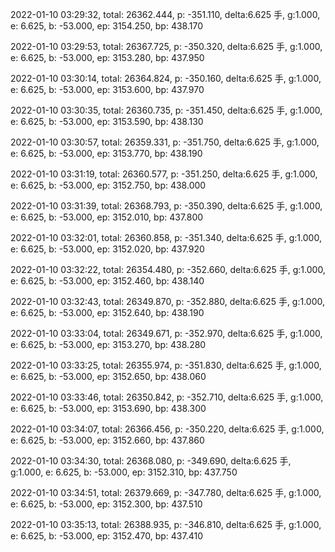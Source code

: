 2022-01-10 03:29:32, total: 26362.444, p: -351.110, delta:6.625 手, g:1.000, e: 6.625, b: -53.000, ep: 3154.250, bp: 438.170

2022-01-10 03:29:53, total: 26367.725, p: -350.320, delta:6.625 手, g:1.000, e: 6.625, b: -53.000, ep: 3153.280, bp: 437.950

2022-01-10 03:30:14, total: 26364.824, p: -350.160, delta:6.625 手, g:1.000, e: 6.625, b: -53.000, ep: 3153.600, bp: 437.970

2022-01-10 03:30:35, total: 26360.735, p: -351.450, delta:6.625 手, g:1.000, e: 6.625, b: -53.000, ep: 3153.590, bp: 438.130

2022-01-10 03:30:57, total: 26359.331, p: -351.750, delta:6.625 手, g:1.000, e: 6.625, b: -53.000, ep: 3153.770, bp: 438.190

2022-01-10 03:31:19, total: 26360.577, p: -351.250, delta:6.625 手, g:1.000, e: 6.625, b: -53.000, ep: 3152.750, bp: 438.000

2022-01-10 03:31:39, total: 26368.793, p: -350.390, delta:6.625 手, g:1.000, e: 6.625, b: -53.000, ep: 3152.010, bp: 437.800

2022-01-10 03:32:01, total: 26360.858, p: -351.340, delta:6.625 手, g:1.000, e: 6.625, b: -53.000, ep: 3152.020, bp: 437.920

2022-01-10 03:32:22, total: 26354.480, p: -352.660, delta:6.625 手, g:1.000, e: 6.625, b: -53.000, ep: 3152.460, bp: 438.140

2022-01-10 03:32:43, total: 26349.870, p: -352.880, delta:6.625 手, g:1.000, e: 6.625, b: -53.000, ep: 3152.640, bp: 438.190

2022-01-10 03:33:04, total: 26349.671, p: -352.970, delta:6.625 手, g:1.000, e: 6.625, b: -53.000, ep: 3153.270, bp: 438.280

2022-01-10 03:33:25, total: 26355.974, p: -351.830, delta:6.625 手, g:1.000, e: 6.625, b: -53.000, ep: 3152.650, bp: 438.060

2022-01-10 03:33:46, total: 26350.842, p: -352.710, delta:6.625 手, g:1.000, e: 6.625, b: -53.000, ep: 3153.690, bp: 438.300

2022-01-10 03:34:07, total: 26366.456, p: -350.220, delta:6.625 手, g:1.000, e: 6.625, b: -53.000, ep: 3152.660, bp: 437.860

2022-01-10 03:34:30, total: 26368.080, p: -349.690, delta:6.625 手, g:1.000, e: 6.625, b: -53.000, ep: 3152.310, bp: 437.750

2022-01-10 03:34:51, total: 26379.669, p: -347.780, delta:6.625 手, g:1.000, e: 6.625, b: -53.000, ep: 3152.300, bp: 437.510

2022-01-10 03:35:13, total: 26388.935, p: -346.810, delta:6.625 手, g:1.000, e: 6.625, b: -53.000, ep: 3152.470, bp: 437.410